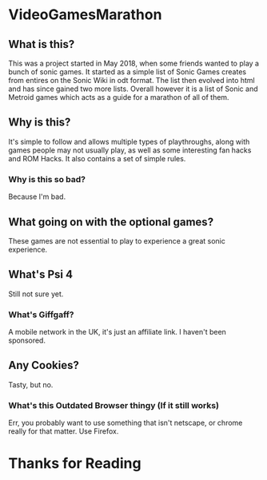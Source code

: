 # VideoGamesMarathon
## What is this?
This was a project started in May 2018, when some friends wanted to play a bunch of sonic games. It started as a simple list of Sonic Games creates from entires on the Sonic Wiki in odt format. The list then evolved into html and has since gained two more lists. Overall however it is a list of Sonic and Metroid games which acts as a guide for a marathon of all of them.

## Why is this?
It's simple to follow and allows multiple types of playthroughs, along with games people may not usually play, as well as some interesting fan hacks and ROM Hacks. It also contains a set of simple rules.

### Why is this so bad?
Because I'm bad.

## What going on with the optional games?
These games are not essential to play to experience a great sonic experience.

## What's Psi 4
Still not sure yet.

### What's Giffgaff?
A mobile network in the UK, it's just an affiliate link. I haven't been sponsored.

## Any Cookies?
Tasty, but no.

### What's this Outdated Browser thingy (If it still works)
Err, you probably want to use something that isn't netscape, or chrome really for that matter. Use Firefox. 

# Thanks for Reading

